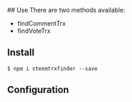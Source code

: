 ## Use
There are two methods available:
* findCommentTrx
* findVoteTrx

## Install
```
$ npm i steemtrxfinder --save
```

## Configuration
